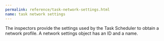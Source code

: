 ```yaml
---
permalink: reference/task-network-settings.html
name: task network settings
---
```


The <task network settings> inspectors provide the settings used by the Task Scheduler to obtain a network profile. A network settings object has an ID and a name.